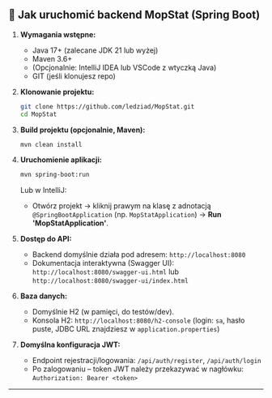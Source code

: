 


## 🚀 **Jak uruchomić backend MopStat (Spring Boot)**

1. **Wymagania wstępne:**

    * Java 17+ (zalecane JDK 21 lub wyżej)
    * Maven 3.6+
    * (Opcjonalnie: IntelliJ IDEA lub VSCode z wtyczką Java)
    * GIT (jeśli klonujesz repo)

2. **Klonowanie projektu:**

   ```bash
   git clone https://github.com/ledziad/MopStat.git
   cd MopStat
   ```

3. **Build projektu (opcjonalnie, Maven):**

   ```bash
   mvn clean install
   ```

4. **Uruchomienie aplikacji:**

   ```bash
   mvn spring-boot:run
   ```

   Lub w IntelliJ:

    * Otwórz projekt → kliknij prawym na klasę z adnotacją `@SpringBootApplication` (np. `MopStatApplication`) → **Run 'MopStatApplication'**.

5. **Dostęp do API:**

    * Backend domyślnie działa pod adresem:
      `http://localhost:8080`
    * Dokumentacja interaktywna (Swagger UI):
      `http://localhost:8080/swagger-ui.html`
      lub
      `http://localhost:8080/swagger-ui/index.html`

6. **Baza danych:**

    * Domyślnie H2 (w pamięci, do testów/dev).
    * Konsola H2:
      `http://localhost:8080/h2-console`
      (login: `sa`, hasło puste, JDBC URL znajdziesz w `application.properties`)

7. **Domyślna konfiguracja JWT:**

    * Endpoint rejestracji/logowania: `/api/auth/register`, `/api/auth/login`
    * Po zalogowaniu – token JWT należy przekazywać w nagłówku:
      `Authorization: Bearer <token>`

---